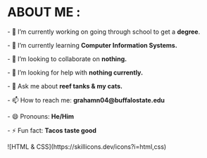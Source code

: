 <!--
**NicholasG128/NicholasG128** is a ✨ _special_ ✨ repository because its `README.md` (this file) appears on your GitHub profile.

Here are some ideas to get you started: --!>




<h1>ABOUT ME : </h1>

<p>- 🔭 I’m currently working on going through school to get a <b>degree</b>.</p>
<p>- 🌱 I’m currently learning <b>Computer Information Systems.</b></p>
<p>- 👯 I’m looking to collaborate on <b>nothing.</b></p>
<p>- 🤔 I’m looking for help with <b>nothing currently.</b></p>
<p>- 💬 Ask me about <b>reef tanks & my cats.</b></p>
<p>- 📫 How to reach me: <b>grahamn04@buffalostate.edu</b></p>
<p>- 😄 Pronouns: <b>He/Him</b></p>
<p>- ⚡ Fun fact: <b>Tacos taste good</b></p>

![HTML & CSS](https://skillicons.dev/icons?i=html,css)

